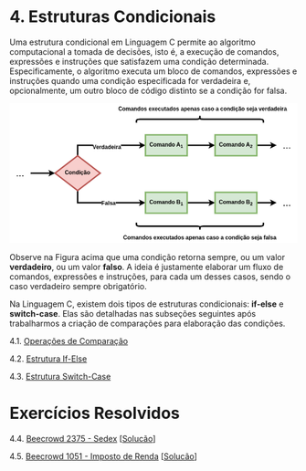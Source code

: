 # 4. Estruturas Condicionais

Uma estrutura condicional em Linguagem C permite ao algoritmo computacional a tomada de decisões, isto é, a execução de comandos, expressões e instruções que satisfazem uma condição determinada. Especificamente, o algoritmo executa um bloco de comandos, expressões e instruções quando uma condição especificada for verdadeira e, opcionalmente, um outro bloco de código distinto se a condição for falsa.

![Fluxograma if-else](images/ifelse_flowchart.png)

Observe na Figura acima que uma condição retorna sempre, ou um valor **verdadeiro**, ou um valor **falso**. A ideia é justamente elaborar um fluxo de comandos, expressões e instruções, para cada um desses casos, sendo o caso verdadeiro sempre obrigatório.

Na Linguagem C, existem dois tipos de estruturas condicionais: **if-else** e **switch-case**. Elas são detalhadas nas subseções seguintes após trabalharmos a criação de comparações para elaboração das condições.

4.1. [Operações de Comparação](comparacao.md)

4.2. [Estrutura If-Else](ifelse.md)

4.3. [Estrutura Switch-Case](switchcase.md)

# Exercícios Resolvidos

4.4. [Beecrowd 2375 - Sedex](https://judge.beecrowd.com/pt/problems/view/2375) [[Solucão](beecrowd_2375.c)]

4.5. [Beecrowd 1051 - Imposto de Renda](https://judge.beecrowd.com/pt/problems/view/2375) [[Solucão](beecrowd_1051.md)]

